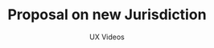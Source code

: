 ---
layout: embed
permalink: apps/minting/architectures/token-production-proposal-on-new-jurisdiction/ux-videos
lang: en
page_id: apps-minting-architectures-token-production-proposal-on-new-jurisdiction-video

title: Proposal on new Jurisdiction
subtitle: UX Videos
backUrl: /apps/minting/architectures/token-production-proposal-on-new-jurisdiction
---